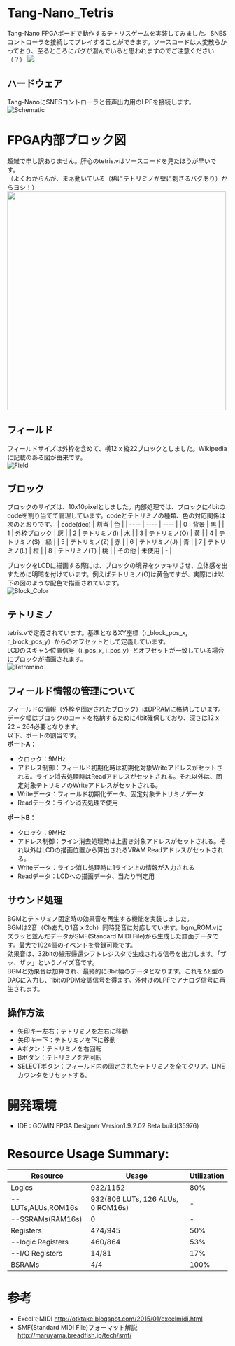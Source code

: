 # Tang-Nano_Tetris
Tang-Nano FPGAボードで動作するテトリスゲームを実装してみました。SNESコントローラを接続してプレイすることができます。ソースコードは大変散らかっており、至るところにバグが潜んでいると思われますのでご注意ください（？）
[![](https://img.youtube.com/vi/Z7nBj0Th6N0/0.jpg)](https://www.youtube.com/watch?v=Z7nBj0Th6N0)  

## ハードウェア
Tang-NanoにSNESコントローラと音声出力用のLPFを接続します。  
![Schematic](doc/img/Schematic.png "Schematic")

# FPGA内部ブロック図
超雑で申し訳ありません。肝心のtetris.vはソースコードを見たほうが早いです。  
（よくわからんが、まぁ動いている（稀にテトリミノが壁に刺さるバグあり）からヨシ！）  
<img src="doc/img/BlockDiagram.png" width="500">  

## フィールド
フィールドサイズは外枠を含めて、横12 x 縦22ブロックとしました。Wikipediaに記載のある図が由来です。  
![Field](doc/img/Field.png "Field")

## ブロック
ブロックのサイズは、10x10pixelとしました。内部処理では、ブロックに4bitのcodeを割り当てて管理しています。codeとテトリミノの種類、色の対応関係は次のとおりです。
| code(dec) | 割当 | 色 |
| ---- | ---- | ---- |
| 0    | 背景 | 黒 |
| 1    | 外枠ブロック | 灰 |
| 2    | テトリミノ(I) | 水 |
| 3    | テトリミノ(O) | 黄 |
| 4    | テトリミノ(S) | 緑 |
| 5    | テトリミノ(Z) | 赤 |
| 6    | テトリミノ(J) | 青 |
| 7    | テトリミノ(L) | 橙 |
| 8    | テトリミノ(T) | 桃 |
| その他 | 未使用 | - |

ブロックをLCDに描画する際には、ブロックの境界をクッキリさせ、立体感を出すために明暗を付けています。例えばテトリミノ(O)は黄色ですが、実際には以下の図のような配色で描画されています。    
![Block_Color](doc/img/block_color.png "Block_Color")

## テトリミノ
tetris.vで定義されています。基準となるXY座標（r_block_pos_x, r_block_pos_y）からのオフセットとして定義しています。  
LCDのスキャン位置信号（i_pos_x, i_pos_y）とオフセットが一致している場合にブロックが描画されます。  
![Tetromino](doc/img/Tetromino.png "Tetromino")

## フィールド情報の管理について
フィールドの情報（外枠や固定されたブロック）はDPRAMに格納しています。データ幅はブロックのコードを格納するために4bit確保しており、深さは12 x 22 = 264必要となります。  
以下、ポートの割当です。  
**ポートA：**
* クロック：9MHz
* アドレス制御：フィールド初期化時は初期化対象Writeアドレスがセットされる。ライン消去処理時はReadアドレスがセットされる。それ以外は、固定対象テトリミノのWriteアドレスがセットされる。
* Writeデータ：フィールド初期化データ、固定対象テトリミノデータ
* Readデータ：ライン消去処理で使用

**ポートB：**
* クロック：9MHz
* アドレス制御：ライン消去処理時は上書き対象アドレスがセットされる。それ以外はLCDの描画位置から算出されるVRAM Readアドレスがセットされる。
* Writeデータ：ライン消し処理時に1ライン上の情報が入力される
* Readデータ：LCDへの描画データ、当たり判定用

## サウンド処理
BGMとテトリミノ固定時の効果音を再生する機能を実装しました。  
BGMは2音（Chあたり1音 x 2ch）同時発音に対応しています。bgm_ROM.vにズラッと並んだデータがSMF(Standard MIDI File)から生成した譜面データです。最大で1024個のイベントを登録可能です。  
効果音は、32bitの線形帰還シフトレジスタで生成される信号を出力します。「ザッ、ザッ」というノイズ音です。  
BGMと効果音は加算され、最終的に8bit幅のデータとなります。これをΔΣ型のDACに入力し、1bitのPDM変調信号を得ます。外付けのLPFでアナログ信号に再生されます。  

## 操作方法
* 矢印キー左右：テトリミノを左右に移動
* 矢印キー下：テトリミノを下に移動
* Aボタン：テトリミノを右回転
* Bボタン：テトリミノを左回転
* SELECTボタン：フィールド内の固定されたテトリミノを全てクリア。LINEカウンタをリセットする。

# 開発環境
- IDE : GOWIN FPGA Designer Version1.9.2.02 Beta build(35976)

# Resource Usage Summary:
|  Resource  |  Usage |  Utilization  |
| ---------- | ------ | ------------- |
|  Logics  |  932/1152  | 80% |
|  --LUTs,ALUs,ROM16s  |  932(806 LUTs, 126 ALUs, 0 ROM16s)  | - |
|  --SSRAMs(RAM16s)  |  0  | - |
|  Registers  |  474/945  | 50% |
|  --logic Registers  |  460/864  | 53% |
|  --I/O Registers  |  14/81  | 17% |
|  BSRAMs  |  4/4  | 100% |


# 参考
- ExcelでMIDI http://otktake.blogspot.com/2015/01/excelmidi.html
- SMF(Standard MIDI File)フォーマット解説 http://maruyama.breadfish.jp/tech/smf/
